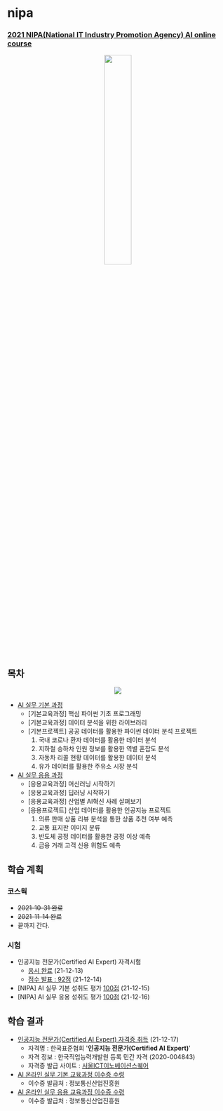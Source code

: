 # nipa

### [2021 NIPA(National IT Industry Promotion Agency) AI online course](https://2021nipa.elice.io/explore)

<p align="center">
  <img src="https://user-images.githubusercontent.com/61646760/135088173-e374261d-d1b7-40dc-a108-0e61d64df82f.png" width="35%" height="35%">
</p>

## 목차

<p align="center">
  <img src="https://user-images.githubusercontent.com/61646760/142892240-472c6ee1-5153-4ade-9e3d-4618774de73a.png" />
</p>

- [AI 실무 기본 과정](https://2021nipa.elice.io/tracks/1328/info)
  - [기본교육과정] 핵심 파이썬 기초 프로그래밍
  - [기본교육과정] 데이터 분석을 위한 라이브러리
  - [기본프로젝트] 공공 데이터를 활용한 파이썬 데이터 분석 프로젝트
    1. 국내 코로나 환자 데이터를 활용한 데이터 분석
    2. 지하철 승하차 인원 정보를 활용한 역별 혼잡도 분석
    3. 자동차 리콜 현황 데이터를 활용한 데이터 분석
    4. 유가 데이터를 활용한 주유소 시장 분석
- [AI 실무 응용 과정](https://2021nipa.elice.io/tracks/1329/info)
  - [응용교육과정] 머신러닝 시작하기
  - [응용교육과정] 딥러닝 시작하기
  - [응용교육과정] 산업별 AI혁신 사례 살펴보기
  - [응용프로젝트] 산업 데이터를 활용한 인공지능 프로젝트
    1. 의류 판매 상품 리뷰 분석을 통한 상품 추천 여부 예측
    2. 교통 표지판 이미지 분류
    3. 반도체 공정 데이터를 활용한 공정 이상 예측
    4. 금융 거래 고객 신용 위험도 예측

## 학습 계획
### 코스웍
- ~~2021-10-31 완료~~
- ~~2021-11-14 완료~~
- 끝까지 간다.

### 시험
- 인공지능 전문가(Certified AI Expert) 자격시험
  - [응시 완료](https://user-images.githubusercontent.com/61646760/145805997-57c418ef-48a8-481a-9ae0-f73cf5244587.png) (21-12-13)  
  - [점수 발표 : 92점](https://user-images.githubusercontent.com/61646760/145956236-bf0b9d0f-a97c-46bd-97e9-4d3262a6937a.png) (21-12-14)  
- [NIPA] AI 실무 기본 성취도 평가 [100점](https://user-images.githubusercontent.com/61646760/146213459-e932f3a0-d50c-49b2-b546-f8a11afea075.png) (21-12-15)
- [NIPA] AI 실무 응용 성취도 평가 [100점](https://user-images.githubusercontent.com/61646760/146213301-c7525568-45e5-4fe5-9319-1a3847dcbd52.png) (21-12-16)

## 학습 결과
- [인공지능 전문가(Certified AI Expert) 자격증 취득](https://user-images.githubusercontent.com/61646760/146521806-45e87d5e-5044-401e-9b96-d72f431ffbfd.png) (21-12-17)
  - 자격명 : 한국표준협회 '**인공지능 전문가(Certified AI Expert)**'
  - 자격 정보 : 한국직업능력개발원 등록 민간 자격 (2020-004843)
  - 자격증 발급 사이트 : [서울ICT이노베이션스퀘어](https://ict.eksa.or.kr/)
- [AI 온라인 실무 기본 교육과정 이수증 수령](https://user-images.githubusercontent.com/61646760/147314488-fb24caa1-ad15-48f9-b71e-68e1dc0e6217.png)
  - 이수증 발급처 : 정보통신산업진흥원
- [AI 온라인 실무 응용 교육과정 이수증 수령](https://user-images.githubusercontent.com/61646760/147314592-e37d3bd6-18be-4840-90c2-78abb6380d1e.png)
  - 이수증 발급처 : 정보통신산업진흥원
